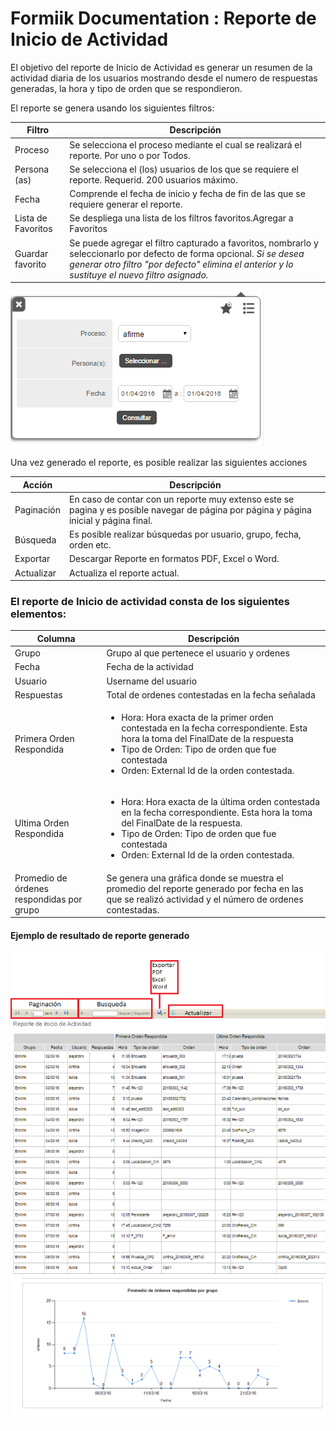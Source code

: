 #   Formiik Documentation : Reporte de Inicio de Actividad
  
El objetivo del reporte de Inicio de Actividad es generar un resumen de la actividad diaria de los usuarios mostrando desde el numero de respuestas generadas, la hora y tipo de orden que se respondieron.

El reporte se genera usando los siguientes filtros:

|  Filtro  |  Descripción  |
| --- | --- |
| Proceso | Se selecciona el proceso mediante el cual se realizará el reporte. Por uno o por Todos. |
| Persona (as) | Se selecciona el (los) usuarios de los que se requiere el reporte. Requerid. 200 usuarios máximo.  |
| Fecha | Comprende el fecha de inicio y fecha de fin de las que se requiere generar el reporte.  |
| Lista de Favoritos | Se despliega una lista de los filtros favoritos.Agregar a Favoritos |
| Guardar favorito | Se puede agregar el filtro capturado a favoritos, nombrarlo y seleccionarlo por defecto de forma opcional.  *Si se desea generar otro filtro "por defecto" elimina el anterior y lo sustituye el nuevo filtro asignado.*  |



![](../../assets/42336342.png)

Una vez generado el reporte, es posible realizar las siguientes acciones

|  Acción  |  Descripción  |
| --- | --- |
| Paginación | En caso de contar con un reporte muy extenso este se pagina y es posible navegar de página por página y página inicial y página final. |
| Búsqueda | Es posible realizar búsquedas por usuario, grupo, fecha, orden etc. |
| Exportar | Descargar Reporte en formatos PDF, Excel o Word. |
| Actualizar | Actualiza el reporte actual. |

### El reporte de Inicio de actividad consta de los siguientes elementos: 

| Columna | Descripción |
| --- | --- |
| Grupo | Grupo al que pertenece el usuario y ordenes |
| Fecha | Fecha de la actividad |
| Usuario | Username del usuario |
| Respuestas | Total de ordenes contestadas en la fecha señalada |
| Primera Orden Respondida | <ul><li>Hora: Hora exacta de la primer orden contestada en la fecha correspondiente. Esta hora la toma del FinalDate de la respuesta</li><li>Tipo de Orden: Tipo de orden que fue contestada</li><li>Orden: External Id de la orden contestada.</li></ul> |
| Ultima Orden Respondida | <ul><li>Hora: Hora exacta de la última orden contestada en la fecha correspondiente. <span>Esta hora la toma del FinalDate de la respuesta.</span></li><li>Tipo de Orden: Tipo de orden que fue contestada</li><li>Orden: External Id de la orden contestada.</li></ul> |
| Promedio de órdenes respondidas por grupo  | Se genera una gráfica donde se muestra el promedio del reporte generado por fecha en las que se realizó actividad y el número de ordenes contestadas. |



#### Ejemplo de resultado de reporte generado

![](../../assets/41549907.png)
